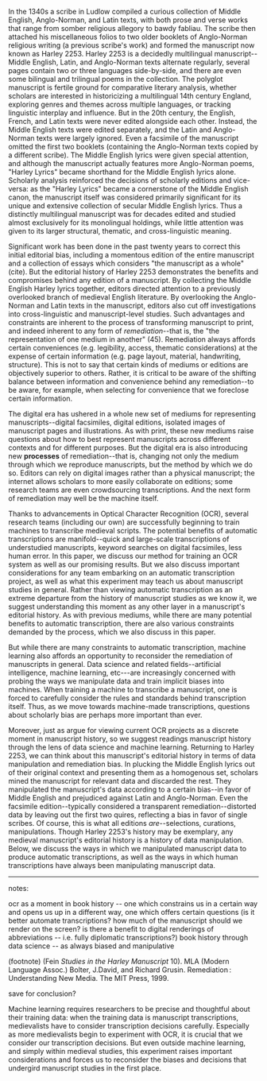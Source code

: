 In the 1340s a scribe in Ludlow compiled a curious collection of Middle English, Anglo-Norman, and Latin texts, with both prose and verse works that range from somber religious allegory to bawdy fabliau. The scribe then attached his miscellaneous folios to two older booklets of Anglo-Norman religious writing (a previous scribe's work) and formed the manuscript now known as Harley 2253. Harley 2253 is a decidedly multilingual manuscript--Middle English, Latin, and Anglo-Norman texts alternate regularly, several pages contain two or three languages side-by-side, and there are even some bilingual and trilingual poems in the collection. The polyglot manuscript is fertile ground for comparative literary analysis, whether scholars are interested in historicizing a multilingual 14th century England, exploring genres and themes across multiple languages, or tracking linguistic interplay and influence. But in the 20th century, the English, French, and Latin texts were never edited alongside each other. Instead, the Middle English texts were edited separately, and the Latin and Anglo-Norman texts were largely ignored. Even a facsimile of the manuscript omitted the first two booklets (containing the Anglo-Norman texts copied by a different scribe). The Middle English lyrics were given special attention, and although the manuscript actually features more Anglo-Norman poems, "Harley Lyrics" became shorthand for the Middle English lyrics alone. Scholarly analysis reinforced the decisions of scholarly editions and vice-versa: as the "Harley Lyrics" became a cornerstone of the Middle English canon, the manuscript itself was considered primarily significant for its unique and extensive collection of secular Middle English lyrics. Thus a distinctly multilingual manuscript was for decades edited and studied almost exclusively for its monolingual holdings, while little attention was given to its larger structural, thematic, and cross-linguistic meaning.

Significant work has been done in the past twenty years to correct this initial editorial bias, including a momentous edition of the entire manuscript and a collection of essays which considers "the manuscript as a whole" (cite). But the editorial history of Harley 2253 demonstrates the benefits and compromises behind any edition of a manuscript. By collecting the Middle English Harley lyrics together, editors directed attention to a previously overlooked branch of medieval English literature. By overlooking the Anglo-Norman and Latin texts in the manuscript, editors also cut off investigations into cross-linguistic and manuscript-level studies. Such advantages and constraints are inherent to the process of transforming manuscript to print, and indeed inherent to any form of *remediation*--that is, the "the representation of one medium in another" (45). Remediation always affords certain conveniences (e.g. legibility, access, thematic considerations) at the expense of certain information (e.g. page layout, material, handwriting, structure). This is not to say that certain kinds of mediums or editions are objectively superior to others. Rather, it is critical to be aware of the shifting balance between information and convenience behind any remediation--to be aware, for example, when selecting for convenience that we foreclose certain information.

The digital era has ushered in a whole new set of mediums for representing manuscripts--digital facsimiles, digital editions, isolated images of manuscript pages and illustrations. As with print, these new mediums raise questions about how to best represent manuscripts across different contexts and for different purposes. But the digital era is also introducing new **processes** of remediation--that is, changing not only the medium through which we reproduce manuscripts, but the method by which we do so. Editors can rely on digital images rather than a physical manuscript; the internet allows scholars to more easily collaborate on editions; some research teams are even crowdsourcing transcriptions. And the next form of remediation may well be the machine itself.

Thanks to advancements in Optical Character Recognition (OCR), several research teams (including our own) are successfully beginning to train machines to transcribe medieval scripts. The potential benefits of automatic transcriptions are manifold--quick and large-scale transcriptions of understudied manuscripts, keyword searches on digital facsimiles, less human error. In this paper, we discuss our method for training an OCR system as well as our promising results. But we also discuss important considerations for any team embarking on an automatic transcription project, as well as what this experiment may teach us about manuscript studies in general. Rather than viewing automatic transcription as an extreme departure from the history of manuscript studies as we know it, we suggest understanding this moment as any other layer in a manuscript's editorial history. As with previous mediums, while there are many potential benefits to automatic transcription, there are also various constraints demanded by the process, which we also discuss in this paper.

But while there are many constraints to automatic transcription, machine learning also affords an opportunity to reconsider the remediation of manuscripts in general. Data science and related fields--artificial intelligence, machine learning, etc---are increasingly concerned with probing the ways we manipulate data and train implicit biases into machines. When training a machine to transcribe a manuscript, one is forced to carefully consider the rules and standards behind transcription itself. Thus, as we move towards machine-made transcriptions, questions about scholarly bias are perhaps more important than ever.

Moreover, just as argue for viewing current OCR projects as a discrete moment in manuscript history, so we suggest readings manuscript history through the lens of data science and machine learning. Returning to Harley 2253, we can think about this manuscript's editorial history in terms of data manipulation and remediation bias. In plucking the Middle English lyrics out of their original context and presenting them as a homogenous set, scholars mined the manuscript for relevant data and discarded the rest. They manipulated the manuscript's data according to a certain bias--in favor of Middle English and prejudiced against Latin and Anglo-Norman. Even the facsimile edition--typically considered a transparent remediation--distorted data by leaving out the first two quires, reflecting a bias in favor of single scribes. Of course, this is what all editions *are*--selections, curations, manipulations. Though Harley 2253's history may be exemplary, any medieval manuscript's editorial history is a history of data manipulation. Below, we discuss the ways in which we manipulated manuscript data to produce automatic transcriptions, as well as the ways in which human transcriptions have always been manipulating manuscript data.

---
notes:

ocr as a moment in book history -- one which constrains us in a certain way and opens us up in a different way, one which offers certain questions (is it better automate transcriptions? how much of the manuscript should we render on the screen? is there a benefit to digital renderings of abbreviations -- i.e. fully diplomatic transcriptions?)
book history through data science -- as always biased and manipulative


(footnote) (Fein *Studies in the Harley Manuscript* 10).
MLA (Modern Language Assoc.)
Bolter, J.David, and Richard Grusin. Remediation : Understanding New Media. The MIT Press, 1999.

save for conclusion?

Machine learning requires researchers to be precise and thoughtful about their training data: when the training data is manuscript transcriptions, medievalists have to consider transcription decisions carefully. Especially as more medievalists begin to experiment with OCR, it is crucial that we consider our transcription decisions. But even outside machine learning, and simply within medieval studies, this experiment raises important considerations and forces us to reconsider the biases and decisions that undergird manuscript studies in the first place.
